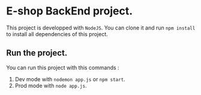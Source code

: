 # E-shop BackEnd project.

This project is developped with `NodeJS`. You can clone it and run `npm install` to install all dependencies of this project.

## Run the project.

You can run this project with this commands : 

1. Dev mode with `nodemon app.js` or `npm start`.
2. Prod mode with `node app.js`.